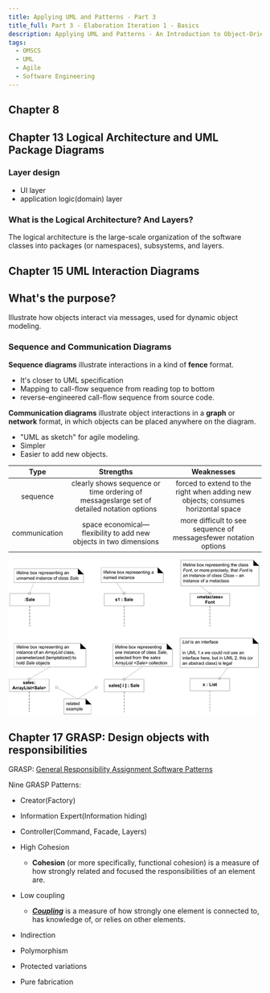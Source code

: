 ```yaml
---
title: Applying UML and Patterns - Part 3
title_full: Part 3 - Elaboration Iteration 1 - Basics
description: Applying UML and Patterns - An Introduction to Object-Oriented Analysis and Design and Iterative Development, Third Edition
tags:
  - OMSCS
  - UML
  - Agile
  - Software Engineering
---
```


## Chapter 8

## Chapter 13 Logical Architecture and UML Package Diagrams

### Layer design
- UI layer
- application logic(domain) layer

### What is the Logical Architecture? And Layers?
The logical architecture is the large-scale organization of the software classes into 
packages (or namespaces), subsystems, and layers. 



## Chapter 15 UML Interaction Diagrams

## What's the purpose?

Illustrate how objects interact via messages, used for dynamic object modeling.

### Sequence and Communication Diagrams

**Sequence diagrams** illustrate interactions in a kind of **fence** format.

* It's closer to UML specification
* Mapping to call-flow sequence from reading top to bottom
* reverse-engineered call-flow sequence from source code.

**Communication diagrams** illustrate object interactions in a **graph** or **network** format, in which objects can be placed anywhere on the diagram.

* "UML as sketch" for agile modeling.
* Simpler
* Easier to add new objects.

|     Type      |                          Strengths                           |                          Weaknesses                          |
| :-----------: | :----------------------------------------------------------: | :----------------------------------------------------------: |
|   sequence    | clearly shows sequence or time ordering of messageslarge set of detailed notation options | forced to extend to the right when adding new objects; consumes horizontal space |
| communication | space economical—flexibility to add new objects in two dimensions | more difficult to see sequence of messagesfewer notation options |

![Figure 15.5. Lifeline boxes to show participants in interactions](../diagrams/15-UML-Sequence-Diagram-Lifetime-Box.gif)

## Chapter 17 GRASP: Design objects with responsibilities

GRASP: [General Responsibility Assignment Software Patterns](https://en.wikipedia.org/wiki/GRASP_(object-oriented_design))

Nine GRASP Patterns:

* Creator(Factory)
* Information Expert(Information hiding)
* Controller(Command, Facade, Layers)
* High Cohesion
  * **Cohesion** (or more specifically, functional cohesion) is a measure of how strongly related and focused the responsibilities of an element are.

* Low coupling
  * **[*Coupling*](https://learning.oreilly.com/library/view/applying-uml-and/0131489062/go01.html#gloss01entry22)** is a measure of how strongly one element is connected to, has knowledge of, or relies on other elements. 
* Indirection
* Polymorphism
* Protected variations
* Pure fabrication

